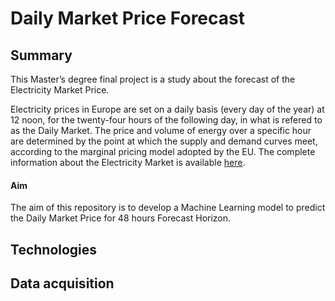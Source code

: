 # Daily Market Price Forecast
## Summary
This Master’s degree final project is a study about the forecast of the Electricity Market Price.<br>

Electricity prices in Europe are set on a daily basis (every day of the year) at 12 noon, for the twenty-four hours of the following day, in what is refered to as the Daily Market. The price and volume of energy over a specific hour are determined by the point at which the supply and demand curves meet, according to the marginal pricing model adopted by the EU. The complete information about the Electricity Market is available [here](http://www.omie.es/inicio/mercados-y-productos/mercado-electricidad/nuestros-mercados-de-electricidad).<br>

#### Aim
The aim of this repository is to develop a Machine Learning model to predict the Daily Market Price for 48 hours Forecast Horizon.

## Technologies


## Data acquisition
